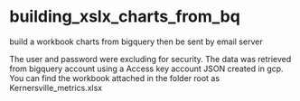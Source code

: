# building_xslx_charts_from_bq
build a workbook charts from bigquery then be sent by email server

The user and password were excluding for security.
The data was retrieved from bigquery account using a Access key account JSON created in gcp.
You can find the workbook attached in the folder root as Kernersville_metrics.xlsx

